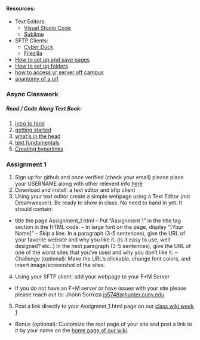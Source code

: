 #### Resources:
* Text Editors:
  * [Visual Studio Code](https://code.visualstudio.com/)
  * [Sublime](https://www.sublimetext.com/)
* SFTP Clients:
  * [Cyber Duck](https://cyberduck.io/)
  * [Filezilla]( https://filezilla-project.org/)
* [How to set up and save pages](https://fm.hunter.cuny.edu/dept/wp-content/uploads/MEDP150-Support-How-set-up-and-save-pages.pdf)
* [How to set up folders](https://fm.hunter.cuny.edu/dept/wp-content/uploads/MEDP150-Support-How-to-set-up-folders.pdf)
* [how to access yr server off campus](https://fm.hunter.cuny.edu/resources/support/accessing-your-undergraduate-home-directory/)
* [anantomy of a url](https://websitebuilders.com/how-to/web-at-a-glance/url-anatomy/)


### Async Classwork
##### Read / Code Along Text Book: 
  1. [intro to html](https://developer.mozilla.org/en-US/docs/Learn/HTML/Introduction_to_HTML)
  2. [getting started](https://developer.mozilla.org/en-US/docs/Learn/HTML/Introduction_to_HTML/Getting_started)
  3. [what's in the head](https://developer.mozilla.org/en-US/docs/Learn/HTML/Introduction_to_HTML/The_head_metadata_in_HTML)
  4. [text fundamentals](https://developer.mozilla.org/en-US/docs/Learn/HTML/Introduction_to_HTML/HTML_text_fundamentals)
  5. [Creating hyperlinks](https://developer.mozilla.org/en-US/docs/Learn/HTML/Introduction_to_HTML/Creating_hyperlinks)

### Assignment 1
1. Sign up for github and once verified (check your email) please place your USERNAME along with other relevent info [here](https://docs.google.com/spreadsheets/d/18zAVGrSJEvRU0waW87c9dmrP1wbHhZQ9AOtPqsWkTjk/edit?usp=sharing)
2. Download and install: a text editor and sftp client
3. Using your text editor create a simple webpage using a Text Editor (not Dreamweaver).  Be ready to show in class.  No need to hand in yet.  It should contain:
- title the page Assignment_1.html
– Put “Assignment 1” in the title tag section in the HTML code.
– In large font on the page, display “[Your Name]”
– Skip a line. In a paragraph (3-5 sentences), give the URL of your favorite website and why you like it. (is it easy to use, well designed? etc..) In the next paragraph (3-5 sentences), give the URL of one of the worst sites that you’ve used and why you don’t like it.
– Challenge (optional): Make the URL’s clickable, change font colors, and insert image/screenshot of the sites.
4. Using your SFTP client: add your webpage to your F+M Server
  * If you do not have an F+M server or have issues with your site please please reach out to: Jhonn Sorroza <js5748@hunter.cuny.edu>
5. Post a link directly to your Assigmnet_1.html page on our [class wiki week 1](https://github.com/rebleo/webProductionFall2023/wiki/Week-01)
  * Bonus (optional): Customize the root page of your site and post a link to it by your name on the [home page of our wiki](https://github.com/rebleo/webProductionFall2023/wiki).
